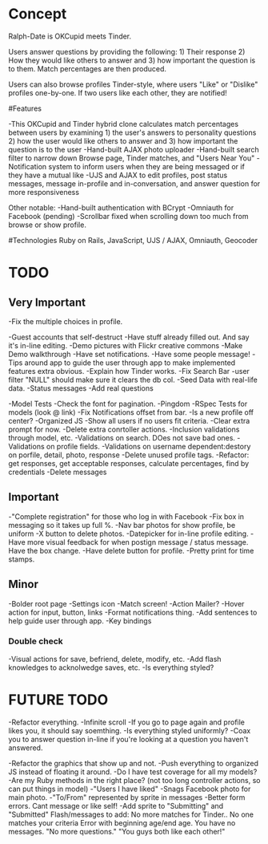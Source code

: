 # Concept
Ralph-Date is OKCupid meets Tinder.

Users answer questions by providing the following: 1) Their response 2) How they would like others to answer and 3) how important the question is to them. Match percentages are then produced.

Users can also browse profiles Tinder-style, where users "Like" or "Dislike" profiles one-by-one. If two users like each other, they are notified!

#Features

-This OKCupid and Tinder hybrid clone calculates match percentages between users by examining 1) the user's answers to personality questions 2) how the user would like others to answer and 3) how important the question is to the user
-Hand-built AJAX photo uploader
-Hand-built search filter to narrow down Browse page, Tinder matches, and "Users Near You"
-Notification system to inform users when they are being messaged or if they have a mutual like
-UJS and AJAX to edit profiles, post status messages, message in-profile and in-conversation, and answer question for more responsiveness

Other notable:
-Hand-built authentication with BCrypt
-Omniauth for Facebook (pending)
-Scrollbar fixed when scrolling down too much from browse or show profile.

#Technologies
Ruby on Rails, JavaScript, UJS / AJAX, Omniauth, Geocoder

# TODO

## Very Important
  -Fix the multiple choices in profile.

  -Guest accounts that self-destruct
    -Have stuff already filled out. And say it's in-line editing.
    -Demo pictures with Flickr creative commons
    -Make Demo walkthrough
    -Have set notifications.
    -Have some people message!
    -Tips around app to guide the user through app to make implemented features extra obvious.
    -Explain how Tinder works.
  -Fix Search Bar
    -user filter "NULL" should make sure it clears the db col.
  -Seed Data with real-life data.
    -Status messages
    -Add real questions

  -Model Tests
  -Check the font for pagination.
  -Pingdom
  -RSpec Tests for models (look @ link)
  -Fix Notifications offset from bar.
  -Is a new profile off center?
  -Organized JS
  -Show all users if no users fit criteria.
  -Clear extra prompt for now.
  -Delete extra conrtoller actions.
  -Inclusion validations through model, etc.
  -Validations on search. DOes not save bad ones.
  -Validations on profile fields.
  -Validations on username
  dependent:destory on porfile, detail, photo, response
  -Delete unused profile tags.
  -Refactor: get responses, get acceptable responses, calculate percentages, find by credentials
  -Delete messages

## Important
  -"Complete registration" for those who log in with Facebook
  -Fix box in messaging so it takes up full %.
  -Nav bar photos for show profile, be uniform
  -X button to delete photos.
  -Datepicker for in-line profile editing.
  -Have more visual feedback for when postign message / status message. Have the box change.
  -Have delete button for profile.
  -Pretty print for time stamps.

## Minor
  -Bolder root page
  -Settings icon
  -Match screen!
  -Action Mailer?
  -Hover action for input, button, links
  -Format notifications thing.
  -Add sentences to help guide user through app.
  -Key bindings


### Double check
  -Visual actions for save, befriend, delete, modify, etc.
  -Add flash knowledges to acknolwedge saves, etc.
  -Is everything styled?


# FUTURE TODO
  -Refactor everything.
  -Infinite scroll
  -If you go to page again and profile likes you, it should say soemthing.
  -Is everything styled uniformly?
  -Coax you to answer question in-line if you're looking at a question you haven't answered.

  -Refactor the graphics that show up and not.
  -Push everything to organized JS instead of floating it around.
  -Do I have test coverage for all my models?
  -Are my Ruby methods in the right place? (not too long controller actions, so can put things in model)
  -"Users I have liked"
  -Snags Facebook photo for main photo.
  -"To/From" represented by sprite in messages
  -Better form errors.
  Cant message or like self!
  -Add sprite to "Submitting" and "Submitted"
  Flash/messages to add:
  No more matches for Tinder..
  No one matches your criteria
  Error with beginning age/end age.
  You have no messages.
  "No more questions."
  "You guys both like each other!"


